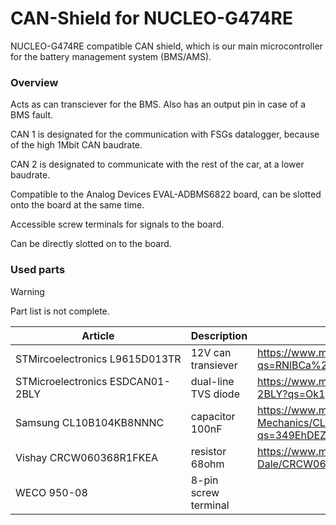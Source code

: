 # CAN-Shield for NUCLEO-G474RE

NUCLEO-G474RE compatible CAN shield, which is our main microcontroller for the battery management system (BMS/AMS).

### Overview

Acts as can transciever for the BMS. Also has an output pin in case of a BMS fault.

CAN 1 is designated for the communication with FSGs datalogger, because of the high 1Mbit CAN baudrate.

CAN 2 is designated to communicate with the rest of the car, at a lower baudrate.

Compatible to the Analog Devices EVAL-ADBMS6822 board, can be slotted onto the board at the same time.

Accessible screw terminals for signals to the board.

Can be directly slotted on to the board.

### Used parts

> [!WARNING]  
> Part list is not complete.

| Article                          | Description                 | Link                                                                                                          | Quantity |
| -------------------------------- | --------------------------- | ------------------------------------------------------------------------------------------------------------- | -------- |
| STMircoelectronics L9615D013TR   | 12V can transiever          | https://www.mouser.de/ProductDetail/STMicroelectronics/L9615D013TR?qs=RNlBCa%2FBPH2bRRygw50SdQ%3D%3D          | 1        |
| STMicroelectronics ESDCAN01-2BLY | dual-line TVS diode         | https://www.mouser.de/ProductDetail/STMicroelectronics/ESDCAN01-2BLY?qs=Ok1pvOkw6%2FpNzC2RQnWwPA%3D%3D        | 2        |
| Samsung CL10B104KB8NNNC          | capacitor 100nF             | https://www.mouser.de/ProductDetail/Samsung-Electro-Mechanics/CL10B104KB8NNNC?qs=349EhDEZ59rvGc2rLwVOdA%3D%3D | 2        |
| Vishay CRCW060368R1FKEA          | resistor 68ohm              | https://www.mouser.de/ProductDetail/Vishay-Dale/CRCW060368R1FKEA?qs=6z8JnUK2jyMngsBXu5il1A%3D%3D              | 4        |
| WECO 950-08                      | 8-pin screw terminal        |                                                                                                               | 1        |
